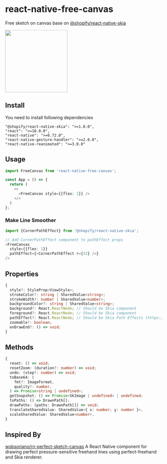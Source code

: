 # react-native-free-canvas
Free sketch on canvas base on  [@shopify/react-native-skia](https://github.com/shopify/react-native-skia)

<img src="https://github.com/user-attachments/assets/b8749961-5d4d-482c-aa6c-add5b0f5b654" width=200 />

## Install
You need to install following dependencies
```
"@shopify/react-native-skia": ">=1.0.0",
"react": ">=18.0.0",
"react-native": ">=0.72.0",
"react-native-gesture-handler": ">=2.0.0",
"react-native-reanimated": ">=3.0.0"
```

## Usage
```ts
import FreeCanvas from 'react-native-free-canvas';

const App = () => {
  return (
    <>
      <FreeCanvas style={{flex: 1}} />
    </>
  )
};

```

### Make Line Smoother
```ts
import {CornerPathEffect} from '@shopify/react-native-skia';

// Add CornerPathEffect component to pathEffect props
<FreeCanvas
  style={{flex: 1}}
  pathEffect={<CornerPathEffect r={32} />} 
/>
```




## Properties
```ts
{
  style?: StyleProp<ViewStyle>;
  strokeColor?: string | SharedValue<string>;
  strokeWidth?: number | SharedValue<number>;
  backgroundColor?: string | SharedValue<string>;
  background?: React.ReactNode; // Should be Skia component
  foreground?: React.ReactNode; // Should be Skia component
  pathEffect?: React.ReactNode; // Should be Skia Path Effects (https://shopify.github.io/react-native-skia/docs/path-effects)
  zoomable?: boolean;
  onDrawEnd?: () => void;
}
```

## Methods
```ts
{
  reset: () => void;
  resetZoom: (duration?: number) => void;
  undo: (step?: number) => void;
  toBase64: (
    fmt?: ImageFormat,
    quality?: number,
  ) => Promise<string | undefined>;
  getSnapshot: () => Promise<SkImage | undefined> | undefined;
  toPaths: () => DrawnPath[];
  drawPaths: (paths: DrawnPath[]) => void;
  translateSharedValue: SharedValue<{ x: number; y: number }>,
  scaleSharedValue: SharedValue<number>,
}
```

## Inspired By
[wobsoriano/rn-perfect-sketch-canvas](https://github.com/wobsoriano/rn-perfect-sketch-canvas) A React Native component for drawing perfect pressure-sensitive freehand lines using perfect-freehand and Skia renderer.
